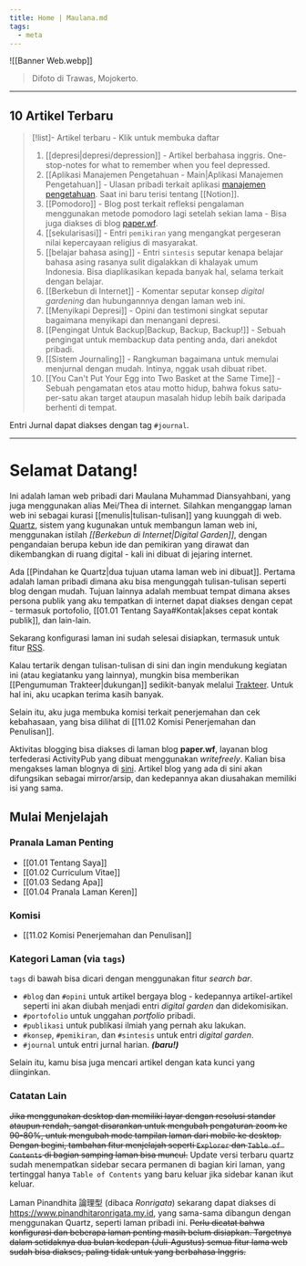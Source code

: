 ```yaml
---
title: Home | Maulana.md
tags:
  - meta
---
```

![[Banner Web.webp]]
> Difoto di Trawas, Mojokerto.

---

## 10 Artikel Terbaru

> [!list]- Artikel terbaru - Klik untuk membuka daftar
> 1. [[depresi|depresi/depression]] - Artikel berbahasa inggris. One-stop-notes for what to remember when you feel depressed.
> 2. [[Aplikasi Manajemen Pengetahuan - Main|Aplikasi Manajemen Pengetahuan]] - Ulasan pribadi terkait aplikasi [manajemen pengetahuan](https://en.wikipedia.org/wiki/Knowledge_management). Saat ini baru terisi tentang [[Notion]].
> 3. [[Pomodoro]] - Blog post terkait refleksi pengalaman menggunakan metode pomodoro lagi setelah sekian lama - Bisa juga diakses di blog [paper.wf](https://paper.wf/maulanamd/pomodoro-is-quite-good-actually).
> 4. [[sekularisasi]] - Entri `pemikiran`  yang mengangkat pergeseran nilai kepercayaan religius di masyarakat.
> 5. [[belajar bahasa asing]] - Entri `sintesis` seputar kenapa belajar bahasa asing rasanya sulit digalakkan di khalayak umum Indonesia. Bisa diaplikasikan kepada banyak hal, selama terkait dengan belajar.
> 6. [[Berkebun di Internet]] - Komentar seputar konsep *digital gardening* dan hubungannnya dengan laman web ini.
> 7. [[Menyikapi Depresi]] - Opini dan testimoni singkat seputar bagaimana menyikapi dan menangani depresi.
> 8. [[Pengingat Untuk Backup|Backup, Backup, Backup!]] - Sebuah pengingat untuk membackup data penting anda, dari anekdot pribadi.
> 9. [[Sistem Journaling]] - Rangkuman bagaimana untuk memulai menjurnal dengan mudah. Intinya, nggak usah dibuat ribet.
> 10. [[You Can't Put Your Egg into Two Basket at the Same Time]] - Sebuah pengamatan etos atau motto hidup, bahwa fokus satu-per-satu akan target ataupun masalah hidup lebih baik daripada berhenti di tempat.

Entri Jurnal dapat diakses dengan tag `#journal`.

---

# Selamat Datang!

Ini adalah laman web pribadi dari Maulana Muhammad Diansyahbani, yang juga menggunakan alias Mei/Thea di internet. Silahkan menganggap laman web ini sebagai kurasi [[menulis|tulisan-tulisan]] yang kuunggah di web. [Quartz](https://quartz.jzhao.xyz/), sistem yang kugunakan untuk membangun laman web ini, menggunakan istilah *[[Berkebun di Internet|Digital Garden]]*, dengan pengandaian berupa kebun ide dan pemikiran yang dirawat dan dikembangkan di ruang digital - kali ini dibuat di jejaring internet.

Ada [[Pindahan ke Quartz|dua tujuan utama laman web ini dibuat]]. Pertama adalah laman pribadi dimana aku bisa mengunggah tulisan-tulisan seperti blog dengan mudah. Tujuan lainnya adalah membuat tempat dimana akses persona publik yang aku tempatkan di internet dapat diakses dengan cepat - termasuk portofolio, [[01.01 Tentang Saya#Kontak|akses cepat kontak publik]], dan lain-lain.

Sekarang konfigurasi laman ini sudah selesai disiapkan, termasuk untuk fitur [RSS](https://maulanamd.my.id/index.xml).

Kalau tertarik dengan tulisan-tulisan di sini dan ingin mendukung kegiatan ini (atau kegiatanku yang lainnya), mungkin bisa memberikan [[Pengumuman Trakteer|dukungan]] sedikit-banyak melalui [Trakteer](https://trakteer.id/maulana-md). Untuk hal ini, aku ucapkan terima kasih banyak.

Selain itu, aku juga membuka komisi terkait penerjemahan dan cek kebahasaan, yang bisa dilihat di [[11.02 Komisi Penerjemahan dan Penulisan]].

Aktivitas blogging bisa diakses di laman blog **paper.wf**, layanan blog terfederasi ActivityPub yang dibuat menggunakan *writefreely*. Kalian bisa mengakses laman blognya di [sini](https://paper.wf/maulanamd). Artikel blog yang ada di sini akan difungsikan sebagai mirror/arsip, dan kedepannya akan diusahakan memiliki isi yang sama.

## Mulai Menjelajah

### Pranala Laman Penting

- [[01.01 Tentang Saya]]
- [[01.02 Curriculum Vitae]]
- [[01.03 Sedang Apa]]
- [[01.04 Pranala Laman Keren]]

### Komisi

- [[11.02 Komisi Penerjemahan dan Penulisan]]

### Kategori Laman (via `tags`)

`tags` di bawah bisa dicari dengan menggunakan fitur *search bar*.

- `#blog` dan `#opini` untuk artikel bergaya blog - kedepannya artikel-artikel seperti ini akan diubah menjadi entri *digital garden* dan didekomisikan.
- `#portofolio` untuk unggahan *portfolio* pribadi.
- `#publikasi` untuk publikasi ilmiah yang pernah aku lakukan.
- `#konsep`, `#pemikiran`, dan `#sintesis` untuk entri *digital garden*.
- `#journal` untuk entri jurnal harian. ***(baru!)***

Selain itu, kamu bisa juga mencari artikel dengan kata kunci yang diinginkan.

### Catatan Lain

~~Jika menggunakan desktop dan memiliki layar dengan resolusi standar ataupun rendah, sangat disarankan untuk mengubah pengaturan zoom ke 90-80%, untuk mengubah mode tampilan laman dari mobile ke desktop. Dengan begini, tambahan fitur menjelajah seperti `Explorer` dan `Table of Contents` di bagian samping laman bisa muncul.~~ Update versi terbaru quartz sudah menempatkan sidebar secara permanen di bagian kiri laman, yang tertinggal hanya `Table of Contents` yang baru keluar jika sidebar kanan ikut keluar.

Laman Pinandhita 論理型 (dibaca *Ronrigata*) sekarang dapat diakses di https://www.pinandhitaronrigata.my.id, yang sama-sama dibangun dengan menggunakan Quartz, seperti laman pribadi ini. ~~Perlu dicatat bahwa konfigurasi dan beberapa laman penting masih belum disiapkan. Targetnya dalam setidaknya dua bulan kedepan (Juli-Agustus) semua fitur lama web sudah bisa diakses, paling tidak untuk yang berbahasa Inggris.~~